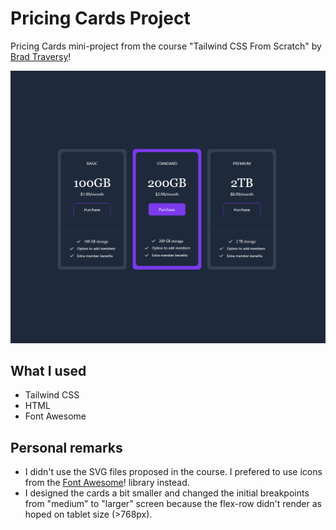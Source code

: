 # Pricing Cards Project

Pricing Cards mini-project from the course "Tailwind CSS From Scratch" by
[Brad Traversy](https://github.com/bradtraversy)!

![Alt text](images/pricing-cards.png)

## What I used

- Tailwind CSS
- HTML
- Font Awesome

## Personal remarks

- I didn't use the SVG files proposed in the course. I prefered to use icons from the [Font Awesome](https://fontawesome.com/)! library instead.
- I designed the cards a bit smaller and changed the initial breakpoints from "medium" to "larger" screen because the flex-row didn't render as hoped on tablet size (>768px).
